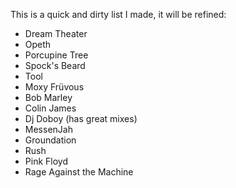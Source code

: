 This is a quick and dirty list I made, it will be refined:

* Dream Theater
* Opeth
* Porcupine Tree
* Spock's Beard
* Tool
* Moxy Früvous
* Bob Marley
* Colin James
* Dj Doboy (has great mixes)
* MessenJah
* Groundation
* Rush
* Pink Floyd
* Rage Against the Machine
